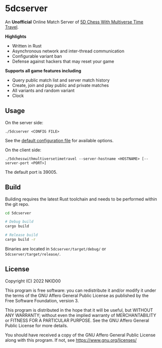 # 5dcserver

An **Unofficial** Online Match Server of [5D Chess With Multiverse Time Travel](https://store.steampowered.com/app/1349230/5D_Chess_With_Multiverse_Time_Travel/).

**Highlights**
- Written in Rust
- Asynchronous network and inter-thread communication
- Configurable variant ban
- Defense against hackers that may reset your game

**Supports all game features including**
- Query public match list and server match history
- Create, join and play public and private matches
- All variants and random variant
- Clock

## Usage

On the server side:

```
./5dcserver <CONFIG FILE>
```

See the [default configuration file](./5dcserver.toml) for available options.

On the client side:

```
./5dchesswithmultiversetimetravel --server-hostname <HOSTNAME> [--server-port <PORT>]
```

The default port is 39005.

## Build

Building requires the latest Rust toolchain and needs to be performed within the git repo.

```sh
cd 5dcserver

# Debug build
cargo build

# Release build
cargo build -r
```

Binaries are located in `5dcserver/target/debug/` or `5dcserver/target/release/`.

## License

Copyright (C) 2022 NKID00

This program is free software: you can redistribute it and/or modify it under the terms of the GNU Affero General Public License as published by the Free Software Foundation, version 3.

This program is distributed in the hope that it will be useful, but WITHOUT ANY WARRANTY; without even the implied warranty of MERCHANTABILITY or FITNESS FOR A PARTICULAR PURPOSE. See the GNU Affero General Public License for more details.

You should have received a copy of the GNU Affero General Public License along with this program. If not, see <https://www.gnu.org/licenses/>
